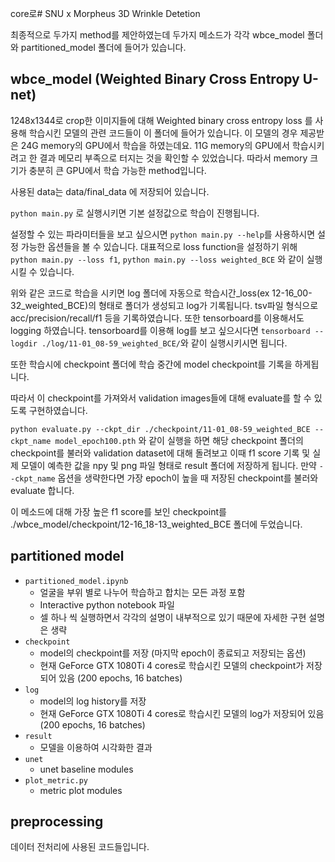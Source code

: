 core로# SNU x Morpheus 3D Wrinkle Detetion

최종적으로 두가지 method를 제안하였는데 두가지 메소드가 각각 wbce_model 폴더와 partitioned_model 폴더에 들어가 있습니다.

## wbce_model (Weighted Binary Cross Entropy U-net)

1248x1344로 crop한 이미지들에 대해 Weighted binary cross entropy loss 를 사용해 학습시킨 모델의 관련 코드들이 이 폴더에 들어가 있습니다. 이 모델의 경우 제공받은 24G memory의 GPU에서 학습을 하였는데요. 11G memory의 GPU에서 학습시키려고 한 결과 메모리 부족으로 터지는 것을 확인할 수 있었습니다. 따라서 memory 크기가 충분히 큰 GPU에서 학습 가능한 method입니다.

사용된 data는 data/final_data 에 저장되어 있습니다.

```python main.py``` 로 실행시키면 기본 설정값으로 학습이 진행됩니다.

설정할 수 있는 파라미터들을 보고 싶으시면 ```python main.py --help```를 사용하시면 설정 가능한 옵션들을 볼 수 있습니다.
대표적으로 loss function을 설정하기 위해 ```python main.py --loss f1```, ```python main.py --loss weighted_BCE``` 와 같이 실행시킬 수 있습니다.

위와 같은 코드로 학습을 시키면 log 폴더에 자동으로 학습시간_loss(ex 12-16_00-32_weighted_BCE)의 형태로 폴더가 생성되고 log가 기록됩니다. tsv파일 형식으로 acc/precision/recall/f1 등을 기록하였습니다. 또한 tensorboard를 이용해서도 logging 하였습니다.
tensorboard를 이용해 log를 보고 싶으시다면 ```tensorboard --logdir ./log/11-01_08-59_weighted_BCE/```와 같이 실행시키시면 됩니다.

또한 학습시에 checkpoint 폴더에 학습 중간에 model checkpoint를 기록을 하게됩니다.

따라서 이 checkpoint를 가져와서 validation images들에 대해 evaluate를 할 수 있도록 구현하였습니다.

```python evaluate.py --ckpt_dir ./checkpoint/11-01_08-59_weighted_BCE --ckpt_name model_epoch100.pth```
와 같이 실행을 하면 해당 checkpoint 폴더의 checkpoint를 불러와 validation dataset에 대해 돌려보고 이때 f1 score 기록 및 실제 모델이 예측한 값을 npy 및 png 파일 형태로 result 폴더에 저장하게 됩니다.
만약 ```--ckpt_name``` 옵션을 생략한다면 가장 epoch이 높을 때 저장된 checkpoint를 불러와 evaluate 합니다.

이 메소드에 대해 가장 높은 f1 score를 보인 checkpoint를  ./wbce_model/checkpoint/12-16_18-13_weighted_BCE 폴더에 두었습니다.

## partitioned model
* `partitioned_model.ipynb`
  * 얼굴을 부위 별로 나누어 학습하고 합치는 모든 과정 포함
  * Interactive python notebook 파일
  * 셀 하나 씩 실행하면서 각각의 설명이 내부적으로 있기 때문에 자세한 구현 설명은 생략
* `checkpoint`
  * model의 checkpoint를 저장 (마지막 epoch이 종료되고 저장되는 옵션)
  * 현재 GeForce GTX 1080Ti 4 cores로 학습시킨 모델의 checkpoint가 저장되어 있음 (200 epochs, 16 batches)
* `log`
  * model의 log history를 저장
  * 현재 GeForce GTX 1080Ti 4 cores로 학습시킨 모델의 log가 저장되어 있음 (200 epochs, 16 batches)
* `result`
  * 모델을 이용하여 시각화한 결과
* `unet`
  * unet baseline modules
* `plot_metric.py`
  * metric plot modules

## preprocessing
데이터 전처리에 사용된 코드들입니다.